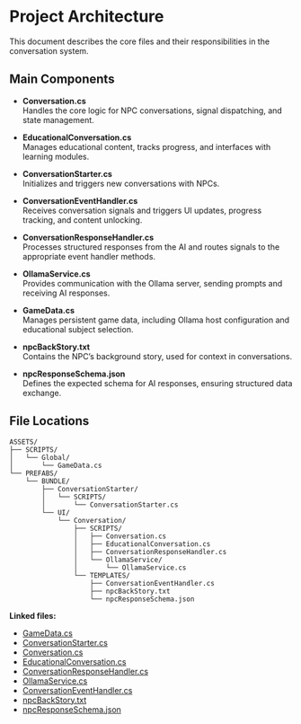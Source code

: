 # Project Architecture

This document describes the core files and their responsibilities in the conversation system.

## Main Components

- **Conversation.cs**  
  Handles the core logic for NPC conversations, signal dispatching, and state management.

- **EducationalConversation.cs**  
  Manages educational content, tracks progress, and interfaces with learning modules.

- **ConversationStarter.cs**  
  Initializes and triggers new conversations with NPCs.

- **ConversationEventHandler.cs**  
  Receives conversation signals and triggers UI updates, progress tracking, and content unlocking.

- **ConversationResponseHandler.cs**  
  Processes structured responses from the AI and routes signals to the appropriate event handler methods.

- **OllamaService.cs**  
  Provides communication with the Ollama server, sending prompts and receiving AI responses.

- **GameData.cs**  
  Manages persistent game data, including Ollama host configuration and educational subject selection.

- **npcBackStory.txt**  
  Contains the NPC’s background story, used for context in conversations.

- **npcResponseSchema.json**  
  Defines the expected schema for AI responses, ensuring structured data exchange.

## File Locations

```plaintext
ASSETS/
├── SCRIPTS/
│   └── Global/
│       └── GameData.cs
└── PREFABS/
    └── BUNDLE/
        ├── ConversationStarter/
        │   └── SCRIPTS/
        │       └── ConversationStarter.cs
        └── UI/
            └── Conversation/
                ├── SCRIPTS/
                │   ├── Conversation.cs
                │   ├── EducationalConversation.cs
                │   ├── ConversationResponseHandler.cs
                │   └── OllamaService/
                │       └── OllamaService.cs
                └── TEMPLATES/
                    ├── ConversationEventHandler.cs
                    ├── npcBackStory.txt
                    └── npcResponseSchema.json
```

**Linked files:**
- [GameData.cs](ASSETS/SCRIPTS/Global/GameData.cs)
- [ConversationStarter.cs](ASSETS/PREFABS/BUNDLE/ConversationStarter/SCRIPTS/ConversationStarter.cs)
- [Conversation.cs](ASSETS/PREFABS/BUNDLE/UI/Conversation/SCRIPTS/Conversation.cs)
- [EducationalConversation.cs](ASSETS/PREFABS/BUNDLE/UI/Conversation/SCRIPTS/EducationalConversation.cs)
- [ConversationResponseHandler.cs](ASSETS/PREFABS/BUNDLE/UI/Conversation/SCRIPTS/ConversationResponseHandler.cs)
- [OllamaService.cs](ASSETS/PREFABS/BUNDLE/UI/Conversation/SCRIPTS/OllamaService/OllamaService.cs)
- [ConversationEventHandler.cs](ASSETS/PREFABS/BUNDLE/UI/Conversation/TEMPLATES/ConversationEventHandler.cs)
- [npcBackStory.txt](ASSETS/PREFABS/BUNDLE/UI/Conversation/TEMPLATES/npcBackStory.txt)
- [npcResponseSchema.json](ASSETS/PREFABS/BUNDLE/UI/Conversation/TEMPLATES/npcResponseSchema.json)